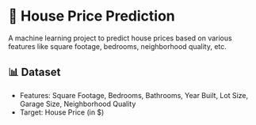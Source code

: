 # 🏡 House Price Prediction
A machine learning project to predict house prices based on various features like square footage, bedrooms, neighborhood quality, etc.

## 📊 Dataset
- Features: Square Footage, Bedrooms, Bathrooms, Year Built, Lot Size, Garage Size, Neighborhood Quality
- Target: House Price (in $)

